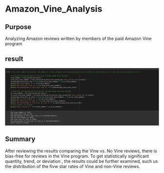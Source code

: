 # Amazon_Vine_Analysis

## Purpose
Analyzing Amazon reviews written by members of the paid Amazon Vine program
## result
![1](1.png)
## Summary
After reviewing the results comparing the Vine vs. No Vine reviews, there is bias-free for reviews in the Vine program. 
To get statistically significant quantity, trend, or deviation , the results could be further examined, such us  the distribution of the fivw star rates of Vine and non-Vine reviews.


